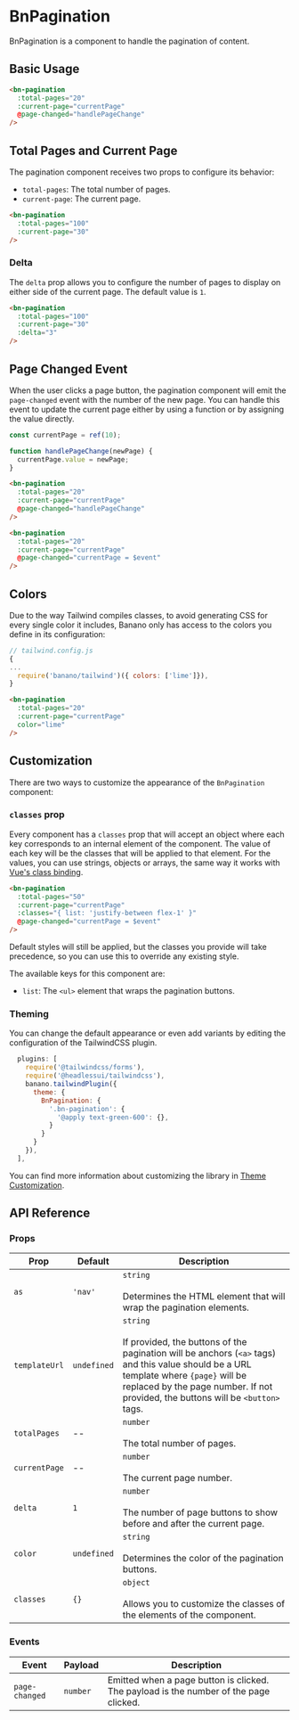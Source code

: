 <script setup lang="ts">
import { ref } from 'vue';
import BnPagination from '../../src/components/BnPagination/BnPagination.vue';

const currentPage = ref(10);
function handlePageChange(newPage) {
  currentPage.value = newPage;
}
</script>

# BnPagination

BnPagination is a component to handle the pagination of content.

## Basic Usage

```html
<bn-pagination
  :total-pages="20"
  :current-page="currentPage"
  @page-changed="handlePageChange"
/>
```
<code-preview>
  <bn-pagination :total-pages="20" :current-page="currentPage" @page-changed="handlePageChange" />
</code-preview>


## Total Pages and Current Page

The pagination component receives two props to configure its behavior:

- `total-pages`: The total number of pages.
- `current-page`: The current page.

```html
<bn-pagination
  :total-pages="100"
  :current-page="30"
/>
```

<code-preview>
  <bn-pagination :total-pages="100" :current-page="30" />
</code-preview>


### Delta

The `delta` prop allows you to configure the number of pages to display on either side of the current page. The default value is `1`.

```html
<bn-pagination
  :total-pages="100"
  :current-page="30"
  :delta="3"
/>
```

<code-preview>
  <bn-pagination :total-pages="100" :current-page="30" :delta="3" />
</code-preview>

## Page Changed Event

When the user clicks a page button, the pagination component will emit the `page-changed` event with the number of the new page. You can handle this event to update the current page either by using a function or by assigning the value directly.

```javascript
const currentPage = ref(10);

function handlePageChange(newPage) {
  currentPage.value = newPage;
}
```

```html
<bn-pagination
  :total-pages="20"
  :current-page="currentPage"
  @page-changed="handlePageChange"
/>
```

<code-preview>
  <bn-pagination :total-pages="20" :current-page="currentPage" @page-changed="handlePageChange" />
</code-preview>

```html
<bn-pagination
  :total-pages="20"
  :current-page="currentPage"
  @page-changed="currentPage = $event"
/>
```

<code-preview>
  <bn-pagination :total-pages="20" :current-page="currentPage" @page-changed="currentPage = $event" />
</code-preview>

## Colors

Due to the way Tailwind compiles classes, to avoid generating CSS for every single color it includes, Banano only has access to the colors you define in its configuration:

```javascript
// tailwind.config.js
{
...
  require('banano/tailwind')({ colors: ['lime']}),
}
```

```html
<bn-pagination
  :total-pages="20"
  :current-page="currentPage"
  color="lime"
/>
```

<code-preview>
  <bn-pagination :total-pages="20" :current-page="currentPage" color="lime" />
</code-preview>

## Customization

There are two ways to customize the appearance of the `BnPagination` component:

### `classes` prop

Every component has a `classes` prop that will accept an object where each key corresponds to an internal element of the component. The value of each key will be the classes that will be applied to that element. For the values, you can use strings, objects or arrays, the same way it works with [Vue's class binding](https://vuejs.org/guide/essentials/class-and-style.html).

```html
<bn-pagination
  :total-pages="50"
  :current-page="currentPage"
  :classes="{ list: 'justify-between flex-1' }"
  @page-changed="currentPage = $event"
/>
```

<code-preview>
  <bn-pagination
    :total-pages="50"
    :current-page="currentPage"
    :classes="{ list: 'justify-between flex-1' }"
    @page-changed="currentPage = $event"
  />
</code-preview>

Default styles will still be applied, but the classes you provide will take precedence, so you can use this to override any existing style.

The available keys for this component are:

- `list`: The `<ul>` element that wraps the pagination buttons.

### Theming

You can change the default appearance or even add variants by editing the configuration of the TailwindCSS plugin.

```javascript
  plugins: [
    require('@tailwindcss/forms'),
    require('@headlessui/tailwindcss'),
    banano.tailwindPlugin({
      theme: {
        BnPagination: {
          '.bn-pagination': {
            '@apply text-green-600': {},
          }
        }
      }
    }),
  ],
```

You can find more information about customizing the library in [Theme Customization](../theme-customization.md).


## API Reference

### Props

| Prop                    | Default     | Description |
| ----------------------- | ----------- | ----------- |
| `as`                    | `'nav'`     | `string` <br><br> Determines the HTML element that will wrap the pagination elements. |
| `templateUrl`           | `undefined` | `string` <br><br> If provided, the buttons of the pagination will be anchors (`<a>` tags) and this value should be a URL template where `{page}` will be replaced by the page number. If not provided, the buttons will be `<button>` tags. |
| `totalPages`            | --          | `number` <br><br> The total number of pages. |
| `currentPage`           | --          | `number` <br><br> The current page number. |
| `delta`                 | `1`         | `number` <br><br> The number of page buttons to show before and after the current page. |
| `color`                 | `undefined` | `string` <br><br> Determines the color of the pagination buttons. |
| `classes`               | `{}`        | `object` <br><br> Allows you to customize the classes of the elements of the component. |

### Events

| Event          | Payload | Description |
| -------------- | ------- | ----------- |
| `page-changed` | `number` | Emitted when a page button is clicked. The payload is the number of the page clicked. |